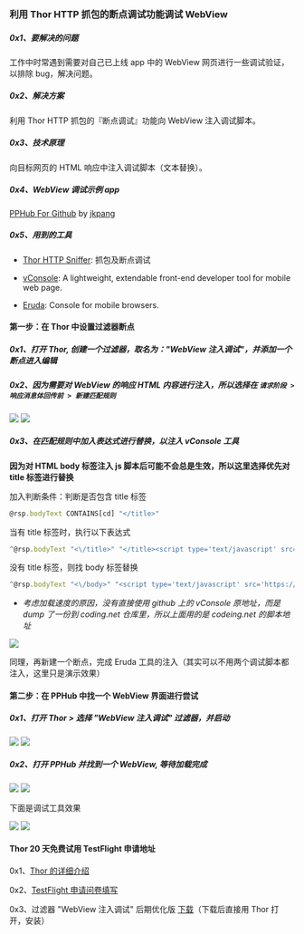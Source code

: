 ### 利用 Thor HTTP 抓包的断点调试功能调试 WebView

##### 0x1、要解决的问题

工作中时常遇到需要对自己已上线 app 中的 WebView 网页进行一些调试验证，以排除 bug，解决问题。

##### 0x2、解决方案

利用 Thor HTTP 抓包的『断点调试』功能向 WebView 注入调试脚本。

##### 0x3、技术原理

向目标网页的 HTML 响应中注入调试脚本（文本替换）。

##### 0x4、WebView 调试示例 app

[PPHub For Github](https://itunes.apple.com/app/id1314212521) by [jkpang](https://github.com/jkpang)

##### 0x5、用到的工具

- [Thor HTTP Sniffer](https://itunes.apple.com/app/id1210562295): 抓包及断点调试

- [vConsole](https://github.com/Tencent/vConsole): A lightweight, extendable front-end developer tool for mobile web page.

- [Eruda](https://github.com/liriliri/eruda): Console for mobile browsers.


#### 第一步：在 Thor 中设置过滤器断点

##### 0x1、打开 Thor, 创建一个过滤器，取名为："WebView 注入调试"，并添加一个断点进入编辑


##### 0x2、因为需要对 WebView 的响应 HTML 内容进行注入，所以选择在 `请求阶段 > 响应消息体回传前 > 新建匹配规则`

![](bp_res/4.jpg) ![](bp_res/8.jpg)

##### 0x3、在匹配规则中加入表达式进行替换，以注入 vConsole 工具

**因为对 HTML body 标签注入 js 脚本后可能不会总是生效，所以这里选择优先对 title 标签进行替换**

加入判断条件：判断是否包含 title 标签
``` javascript
@rsp.bodyText CONTAINS[cd] "</title>"
```

当有 title 标签时，执行以下表达式

``` javascript
^@rsp.bodyText "<\/title>" "</title><script type='text/javascript' src='https://coding.net/u/Tumblr/p/thor-lib/git/raw/master/vconsole/3.2.0/vconsole.min.js'></script><script>new VConsole();</script>"
```

没有 title 标签，则找 body 标签替换

``` javascript
^@rsp.bodyText "<\/body>" "<script type='text/javascript' src='https://coding.net/u/Tumblr/p/thor-lib/git/raw/master/vconsole/3.2.0/vconsole.min.js'></script><script>new VConsole();</script></body>"
```

- *考虑加载速度的原因，没有直接使用 github 上的 vConsole 原地址，而是 dump 了一份到 coding.net 仓库里，所以上面用的是 codeing.net 的脚本地址*

![](bp_res/7.jpg)


同理，再新建一个断点，完成 Eruda 工具的注入（其实可以不用两个调试脚本都注入，这里只是演示效果）


#### 第二步：在 PPHub 中找一个 WebView 界面进行尝试

##### 0x1、打开 Thor > 选择 "WebView 注入调试" 过滤器，并启动

![](bp_res/9.jpg) ![](bp_res/3.jpg) 

##### 0x2、打开 PPHub 并找到一个 WebView, 等待加载完成

![](bp_res/2.jpg) ![](bp_res/1.jpg) 

下面是调试工具效果

![](bp_res/6.jpg) ![](bp_res/5.jpg) 


#### Thor 20 天免费试用 TestFlight 申请地址

0x1、[Thor 的详细介绍](https://github.com/PixelCyber/Thor/blob/master/README-zh-Hans.md)

0x2、[TestFlight 申请问卷填写](https://wj.qq.com/s/1607760/e57d)

0x3、过滤器 "WebView 注入调试" 后期优化版 [下载](bp_res/WebView_debug.f4thor)（下载后直接用 Thor 打开，安装）

